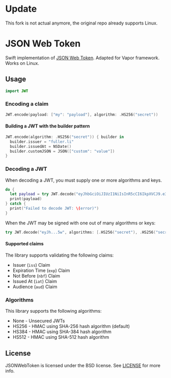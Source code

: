 # Update

This fork is not actual anymore, the original repo already supports Linux.

# JSON Web Token

Swift implementation of [JSON Web Token](https://tools.ietf.org/html/draft-ietf-oauth-json-web-token-32).
Adapted for Vapor framework.
Works on Linux.

## Usage

```swift
import JWT
```

### Encoding a claim

```swift
JWT.encode(payload: ["my": "payload"], algorithm: .HS256("secret"))
```

#### Building a JWT with the builder pattern

```swift
JWT.encode(algorithm: .HS256("secret")) { builder in
  builder.issuer = "fuller.li"
  builder.issuedAt = NSDate()
  builder.customJSON = JSON(["custom": "value"])
}
```

### Decoding a JWT

When decoding a JWT, you must supply one or more algorithms and keys.

```swift
do {
  let payload = try JWT.decode("eyJhbGciOiJIUzI1NiIsInR5cCI6IkpXVCJ9.e30.2_8pWJfyPup0YwOXK7g9Dn0cF1E3pdn299t4hSeJy5w", algorithm: .HS256("secret"))
  print(payload)
} catch {
  print("Failed to decode JWT: \(error)")
}
```

When the JWT may be signed with one out of many algorithms or keys:

```swift
try JWT.decode("eyJh...5w", algorithms: [.HS256("secret"), .HS256("secret2"), .HS512("secure")])
```

#### Supported claims

The library supports validating the following claims:

- Issuer (`iss`) Claim
- Expiration Time (`exp`) Claim
- Not Before (`nbf`) Claim
- Issued At (`iat`) Claim
- Audience (`aud`) Claim

### Algorithms

This library supports the following algorithms:

- None - Unsecured JWTs
- HS256 - HMAC using SHA-256 hash algorithm (default)
- HS384 - HMAC using SHA-384 hash algorithm
- HS512 - HMAC using SHA-512 hash algorithm

## License

JSONWebToken is licensed under the BSD license. See [LICENSE](LICENSE) for more info.

